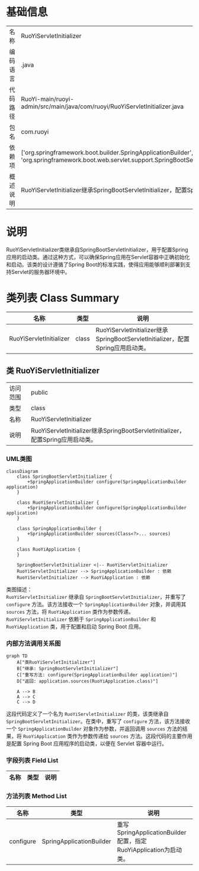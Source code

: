 # 基础信息

|      |      |
|------|------|
| 名称 | RuoYiServletInitializer |
| 编码语言 | .java |
| 代码路径 | RuoYi-main/ruoyi-admin/src/main/java/com/ruoyi/RuoYiServletInitializer.java |
| 包名 | com.ruoyi |
| 依赖项 | ['org.springframework.boot.builder.SpringApplicationBuilder', 'org.springframework.boot.web.servlet.support.SpringBootServletInitializer'] |
| 概述说明 | RuoYiServletInitializer继承SpringBootServletInitializer，配置Spring启动类。 |

# 说明

RuoYiServletInitializer类继承自SpringBootServletInitializer，用于配置Spring应用的启动类。通过这种方式，可以确保Spring应用在Servlet容器中正确初始化和启动。该类的设计遵循了Spring Boot的标准实践，使得应用能够顺利部署到支持Servlet的服务器环境中。

# 类列表 Class Summary

| 名称   | 类型  | 说明 |
|-------|------|-------------|
| RuoYiServletInitializer | class | RuoYiServletInitializer继承SpringBootServletInitializer，配置Spring应用启动类。 |



## 类 RuoYiServletInitializer

|      |      |
|------|------|
| 访问范围 | public |
| 类型 | class |
| 名称 | RuoYiServletInitializer |
| 说明 | RuoYiServletInitializer继承SpringBootServletInitializer，配置Spring应用启动类。 |


### UML类图

```mermaid
classDiagram
    class SpringBootServletInitializer {
        +SpringApplicationBuilder configure(SpringApplicationBuilder application)
    }

    class RuoYiServletInitializer {
        +SpringApplicationBuilder configure(SpringApplicationBuilder application)
    }

    class SpringApplicationBuilder {
        +SpringApplicationBuilder sources(Class<?>... sources)
    }

    class RuoYiApplication {
    }

    SpringBootServletInitializer <|-- RuoYiServletInitializer
    RuoYiServletInitializer --> SpringApplicationBuilder : 依赖
    RuoYiServletInitializer --> RuoYiApplication : 依赖
```

类图描述：  
`RuoYiServletInitializer` 继承自 `SpringBootServletInitializer`，并重写了 `configure` 方法。该方法接收一个 `SpringApplicationBuilder` 对象，并调用其 `sources` 方法，将 `RuoYiApplication` 类作为参数传递。`RuoYiServletInitializer` 依赖于 `SpringApplicationBuilder` 和 `RuoYiApplication` 类，用于配置和启动 Spring Boot 应用。


### 内部方法调用关系图

```mermaid
graph TD
    A["类RuoYiServletInitializer"]
    B["继承: SpringBootServletInitializer"]
    C["重写方法: configure(SpringApplicationBuilder application)"]
    D["返回: application.sources(RuoYiApplication.class)"]

    A --> B
    A --> C
    C --> D
```

这段代码定义了一个名为 `RuoYiServletInitializer` 的类，该类继承自 `SpringBootServletInitializer`。在类中，重写了 `configure` 方法，该方法接收一个 `SpringApplicationBuilder` 对象作为参数，并返回调用 `sources` 方法的结果，将 `RuoYiApplication` 类作为参数传递给 `sources` 方法。这段代码的主要作用是配置 Spring Boot 应用程序的启动类，以便在 Servlet 容器中运行。

### 字段列表 Field List

| 名称  | 类型  | 说明 |
|-------|-------|------|

### 方法列表 Method List

| 名称  | 类型  | 说明 |
|-------|-------|------|
| configure | SpringApplicationBuilder | 重写SpringApplicationBuilder配置，指定RuoYiApplication为启动类。 |




